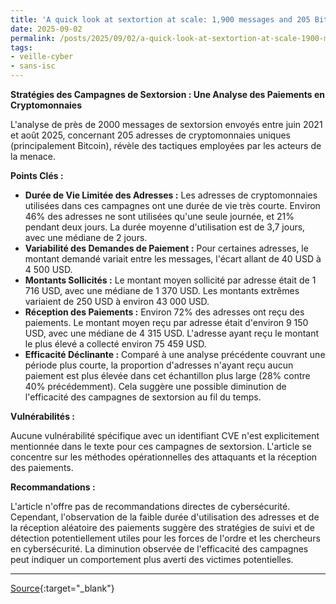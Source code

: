 ```yaml
---
title: 'A quick look at sextortion at scale: 1,900 messages and 205 Bitcoin addresses spanning four years, (Tue, Sep 2nd)'
date: 2025-09-02
permalink: /posts/2025/09/02/a-quick-look-at-sextortion-at-scale-1900-messages-and-205-bitcoin-addresses-spanning-four-years-tue-sep-2nd/
tags:
- veille-cyber
- sans-isc
---
```

**Stratégies des Campagnes de Sextorsion : Une Analyse des Paiements en Cryptomonnaies**

L'analyse de près de 2000 messages de sextorsion envoyés entre juin 2021 et août 2025, concernant 205 adresses de cryptomonnaies uniques (principalement Bitcoin), révèle des tactiques employées par les acteurs de la menace.

**Points Clés :**

*   **Durée de Vie Limitée des Adresses :** Les adresses de cryptomonnaies utilisées dans ces campagnes ont une durée de vie très courte. Environ 46% des adresses ne sont utilisées qu'une seule journée, et 21% pendant deux jours. La durée moyenne d'utilisation est de 3,7 jours, avec une médiane de 2 jours.
*   **Variabilité des Demandes de Paiement :** Pour certaines adresses, le montant demandé variait entre les messages, l'écart allant de 40 USD à 4 500 USD.
*   **Montants Sollicités :** Le montant moyen sollicité par adresse était de 1 716 USD, avec une médiane de 1 370 USD. Les montants extrêmes variaient de 250 USD à environ 43 000 USD.
*   **Réception des Paiements :** Environ 72% des adresses ont reçu des paiements. Le montant moyen reçu par adresse était d'environ 9 150 USD, avec une médiane de 4 315 USD. L'adresse ayant reçu le montant le plus élevé a collecté environ 75 459 USD.
*   **Efficacité Déclinante :** Comparé à une analyse précédente couvrant une période plus courte, la proportion d'adresses n'ayant reçu aucun paiement est plus élevée dans cet échantillon plus large (28% contre 40% précédemment). Cela suggère une possible diminution de l'efficacité des campagnes de sextorsion au fil du temps.

**Vulnérabilités :**

Aucune vulnérabilité spécifique avec un identifiant CVE n'est explicitement mentionnée dans le texte pour ces campagnes de sextorsion. L'article se concentre sur les méthodes opérationnelles des attaquants et la réception des paiements.

**Recommandations :**

L'article n'offre pas de recommandations directes de cybersécurité. Cependant, l'observation de la faible durée d'utilisation des adresses et de la réception aléatoire des paiements suggère des stratégies de suivi et de détection potentiellement utiles pour les forces de l'ordre et les chercheurs en cybersécurité. La diminution observée de l'efficacité des campagnes peut indiquer un comportement plus averti des victimes potentielles.

---
[Source](https://isc.sans.edu/diary/rss/32252){:target="_blank"}

